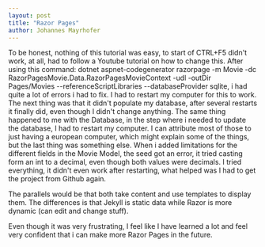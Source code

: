```yaml
---
layout: post
title: "Razor Pages"
author: Johannes Mayrhofer
---
```


To be honest, nothing of this tutorial was easy, to start of CTRL+F5 didn't work, at all, had to follow a Youtube tutorial on how to change this. After using this command: dotnet aspnet-codegenerator razorpage -m Movie -dc RazorPagesMovie.Data.RazorPagesMovieContext -udl -outDir Pages/Movies --referenceScriptLibraries --databaseProvider sqlite, i had quite a lot of errors i had to fix. I had to restart my computer for this to work. The next thing was that it didn't populate my database, after several restarts it finally did, even though I didn't change anything. The same thing happened to me with the Database, in the step where i needed to update the database, I had to restart my computer. I can attribute most of those to just having a european computer, which might explain some of the things, but the last thing was something else. When i added limitations for the different fields in the Movie Model, the seed got an error, it tried casting form an int to a decimal, even though both values were decimals. I tried everything, it didn't even work after restarting, what helped was I had to get the project from Github again.

The parallels would be that both take content and use templates to display them. The differences is that Jekyll is static data while Razor is more dynamic (can edit and change stuff).

Even though it was very frustrating, I feel like I have learned a lot and feel very confident that i can make more Razor Pages in the future.

<div style="clear:both;"></div>

